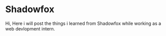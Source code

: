 ﻿# Shadowfox
Hi,
Here i will post the things i learned from Shadowfox while working as a web devlopment intern.
